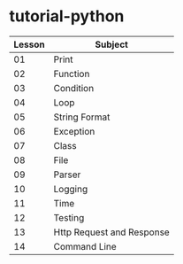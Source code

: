 # tutorial-python

Lesson | Subject
--- | ---
01 | Print
02 | Function
03 | Condition
04 | Loop
05 | String Format
06 | Exception
07 | Class
08 | File
09 | Parser
10 | Logging
11 | Time
12 | Testing
13 | Http Request and Response
14 | Command Line
